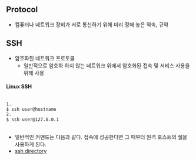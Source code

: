 ## Protocol
+ 컴퓨터나 네트워크 장비가 서로 통신하기 위해 미리 정해 놓은 약속, 규약

## SSH
+ 암호화된 네트워크 프로토콜
	+ 일반적으로 암호화 하지 않는 네트워크 위에서 암호화된 접속 및 서비스 사용을 위해 사용

#### Linux SSH
<pre>
<code>
1.
$ ssh user@hostname
2.
$ ssh user@127.0.0.1
</code>
</pre>
+ 일반적인 커멘드는 다음과 같다. 접속에 성공한다면 그 때부터 원격 호스트의 쉘을 사용하게 된다.
+ [ssh directory](https://jdm.kr/blog/212)
